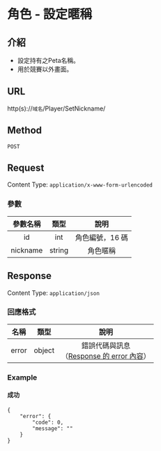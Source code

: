 # 角色 - 設定暱稱

## 介紹

- 設定持有之Peta名稱。
- 用於競賽以外畫面。

## URL

http(s)://`域名`/Player/SetNickname/

## Method

`POST`

## Request

Content Type: `application/x-www-form-urlencoded`

### 參數

| 參數名稱 | 類型 | 說明 |
|:-:|:-:|:-:|
| id | int | 角色編號，16 碼 |
| nickname | string | 角色暱稱 |

## Response

Content Type: `application/json`

### 回應格式

| 名稱 | 類型 | 說明 |
|:-:|:-:|:-:|
| error | object | 錯誤代碼與訊息<br>（[Response 的 error 內容](../response.md#error)） |


### Example

#### 成功

	{
		"error": {
			"code": 0,
			"message": ""
		}
	}